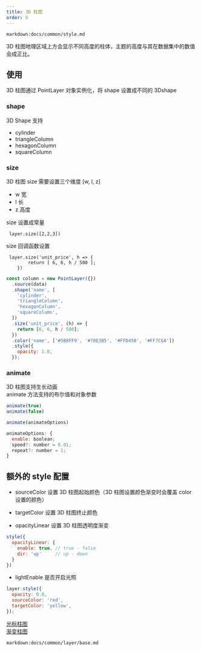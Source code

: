 ```yaml
---
title: 3D 柱图
order: 5
---
```

`markdown:docs/common/style.md`

3D 柱图地理区域上方会显示不同高度的柱体，主题的高度与其在数据集中的数值会成正比。

## 使用

3D 柱图通过 PointLayer 对象实例化，将 shape 设置成不同的 3Dshape

### shape

3D Shape 支持

- cylinder
- triangleColumn
- hexagonColumn
- squareColumn

### size

3D 柱图 size 需要设置三个维度 [w, l, z]

- w 宽
- l 长
- z 高度

size 设置成常量

```
 layer.size([2,2,3])
```

size 回调函数设置

```
 layer.size('unit_price', h => {
        return [ 6, 6, h / 500 ];
    })
```

```javascript
const column = new PointLayer({})
  .source(data)
  .shape('name', [
    'cylinder',
    'triangleColumn',
    'hexagonColumn',
    'squareColumn',
  ])
  .size('unit_price', (h) => {
    return [6, 6, h / 500];
  })
  .color('name', ['#5B8FF9', '#70E3B5', '#FFD458', '#FF7C6A'])
  .style({
    opacity: 1.0,
  });
```
### animate
 3D 柱图支持生长动画  
animate 方法支持的布尔值和对象参数

 
```javascript
animate(true)
animate(false)

animate(animateOptions)

animateOptions: {
  enable: boolean;
  speed?: number = 0.01;
  repeat?: number = 1;
}
```
## 额外的 style 配置

- sourceColor 设置 3D 柱图起始颜色（3D 柱图设置颜色渐变时会覆盖 color 设置的颜色）

- targetColor 设置 3D 柱图终止颜色

- opacityLinear 设置 3D 柱图透明度渐变

```javascript
style({
  opacityLinear: {
    enable: true, // true - false
    dir: 'up'     // up - down
  }
})
```

- lightEnable 是否开启光照

```javascript
layer.style({
  opacity: 0.8,
  sourceColor: 'red',
  targetColor: 'yellow',
});
```
[光标柱图](../../../../examples/point/column#column_light)  
[渐变柱图](../../../../examples/point/column#column_linear)

`markdown:docs/common/layer/base.md`
